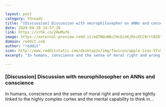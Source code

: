 ```yaml
---

layout: post
category: threads
title: "[Discussion] Discussion with neurophilosopher on ANNs and conscience"
date: 2020-09-28 14:57:26
link: https://vrhk.co/2HwMa7G
image: https://external-preview.redd.it/eQTWQvNBcCHcEcoKjRkzXCC9rtt82Dt2gX0iS4S022A.jpg?width=1200&height=628.272251309&auto=webp&crop=1200:628.272251309,smart&s=0952ee73c5bda06f7b9e4e66e1fdcbdfbc15a825
domain: reddit.com
author: "reddit"
icon: http://www.redditstatic.com/desktop2x/img/favicon/apple-icon-57x57.png
excerpt: "In humans, conscience and the sense of moral right and wrong are tightly linked to the highly complex cortex and the mental capability to think in..."

---
```


### [Discussion] Discussion with neurophilosopher on ANNs and conscience

In humans, conscience and the sense of moral right and wrong are tightly linked to the highly complex cortex and the mental capability to think in...